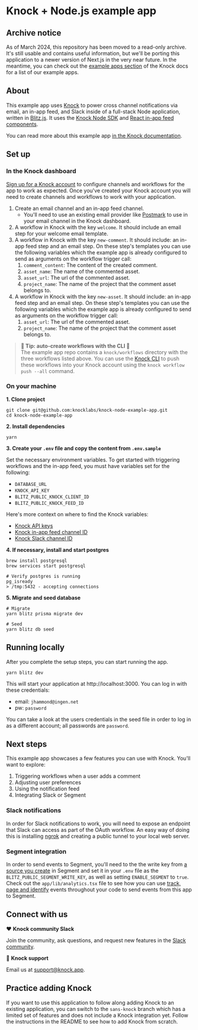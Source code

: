 # **Knock + Node.js example app**

## Archive notice
As of March 2024, this repository has been moved to a read-only archive. It's still usable and contains useful information, but we'll be porting this application to a newer version of Next.js in the very near future. In the meantime, you can check out the [example apps section](https://docs.knock.app/getting-started/example-app) of the Knock docs for a list of our example apps.

## About

This example app uses [Knock](https://knock.app) to power cross channel notifications via email, an in-app feed, and Slack inside of a full-stack Node application, written in [Blitz.js](https://blitzjs.com/). It uses the [Knock Node SDK](https://github.com/knocklabs/knock-node) and [React in-app feed components](https://github.com/knocklabs/react-notification-feed).

You can read more about this example app [in the Knock documentation](https://docs.knock.app/getting-started/example-app#nodejs-example-app).

## Set up

### In the Knock dashboard

[Sign up for a Knock account](https://dashboard.knock.app/signup) to configure channels and workflows for the app to work as expected. Once you've created your Knock account you will need to create channels and workflows to work with your application.

1. Create an email channel and an in-app feed channel.
   - You'll need to use an existing email provider like [Postmark](https://postmark.com/) to use in your email channel in the Knock dashboard.
2. A workflow in Knock with the key `welcome`. It should include an email step for your welcome email template.
3. A workflow in Knock with the key `new-comment`. It should include: an in-app feed step and an email step. On these step's templates you can use the following variables which the example app is already configured to send as arguments on the workflow trigger call:
   1. `comment_content`: The content of the created comment.
   2. `asset_name`: The name of the commented asset.
   3. `asset_url`: The url of the commented asset.
   4. `project_name`: The name of the project that the comment asset belongs to.
4. A workflow in Knock with the key `new-asset`. It should include: an in-app feed step and an email step. On these step's templates you can use the following variables which the example app is already configured to send as arguments on the workflow trigger call:
   1. `asset_url`: The url of the commented asset.
   2. `project_name`: The name of the project that the comment asset belongs to.

> **🚀 Tip: auto-create workflows with the CLI 🚀** <br> The example app repo contains a `knock/workflows` directory with the three workflows listed above. You can use the [Knock CLI](https://docs.knock.app/cli) to push these workflows into your Knock account using the `knock workflow push --all` command.

### On your machine

**1. Clone project**

```
git clone git@github.com:knocklabs/knock-node-example-app.git
cd knock-node-example-app
```

**2. Install dependencies**

```
yarn
```

**3. Create your `.env` file and copy the content from `.env.sample`**

Set the necessary environment variables. To get started with triggering workflows and the in-app feed, you must have variables set for the following:

- `DATABASE_URL`
- `KNOCK_API_KEY`
- `BLITZ_PUBLIC_KNOCK_CLIENT_ID`
- `BLITZ_PUBLIC_KNOCK_FEED_ID`

Here's more context on where to find the Knock variables:

- [Knock API keys](https://docs.knock.app/developer-tools/api-keys)
- [Knock in-app feed channel ID](https://docs.knock.app/in-app-ui/react/feed#getting-started)
- [Knock Slack channel ID](https://docs.knock.app/integrations/chat/slack/building-oauth-flow#how-to-set-slack-channel-data-in-knock)

**4. If necessary, install and start postgres**

```
brew install postgresql
brew services start postgresql

# Verify postgres is running
pg_isready
> /tmp:5432 - accepting connections
```

**5. Migrate and seed database**

```
# Migrate
yarn blitz prisma migrate dev

# Seed
yarn blitz db seed
```

## Running locally

After you complete the setup steps, you can start running the app.

```
yarn blitz dev
```

This will start your application at http://localhost:3000. You can log in with these credentials:

- email: `jhammond@ingen.net`
- pw: `password`

You can take a look at the users credentials in the seed file in order to log in as a different account; all passwords are `password`.

## Next steps

This example app showcases a few features you can use with Knock. You'll want to explore:

1. Triggering workflows when a user adds a comment
2. Adjusting user preferences
3. Using the notification feed
4. Integrating Slack or Segment

### Slack notifications

In order for Slack notifications to work, you will need to expose an endpoint that Slack can access
as part of the OAuth workflow. An easy way of doing this is installing [ngrok](https://ngrok.com/) and creating a public tunnel
to your local web server.

### Segment integration

In order to send events to Segment, you'll need to the the write key from [a source you create](https://segment.com/docs/connections/sources/#create-a-source) in Segment and set it in your `.env` file as the `BLITZ_PUBLIC_SEGMENT_WRITE_KEY`, as well as setting `ENABLE_SEGMENT` to `true`. Check out the `app/lib/analytics.tsx` file to see how you can use [track, page and identify](https://segment.com/docs/connections/sources/catalog/libraries/website/javascript/#basic-tracking-methods) events throughout your code to send events from this app to Segment.

## Connect with us

❤️ **Knock community Slack**

Join the community, ask questions, and request new features in the [Slack community](https://knockcustomers.slack.com/).

🤲 **Knock support**

Email us at [support@knock.app](mailto:support@knock.app).

## Practice adding Knock

If you want to use this application to follow along adding Knock to an existing application, you can switch to the `sans-knock` branch which has a limited set of features and does not include a Knock integration yet. Follow the instructions in the README to see how to add Knock from scratch.
